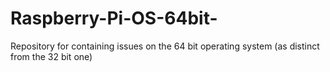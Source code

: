 # Raspberry-Pi-OS-64bit-
Repository for containing issues on the 64 bit operating system (as distinct from the 32 bit one)
